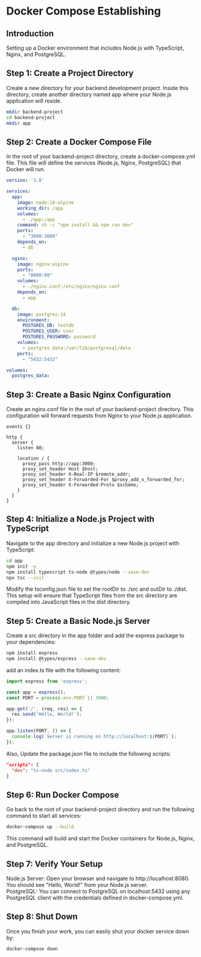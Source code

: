 # Docker Compose Establishing

## Introduction
Setting up a Docker environment that includes Node.js with TypeScript, Nginx, and PostgreSQL.

## Step 1: Create a Project Directory
Create a new directory for your backend development project. Inside this directory, create another directory named app where your Node.js application will reside.

```bash
mkdir backend-project
cd backend-project
mkdir app
```

## Step 2: Create a Docker Compose File
In the root of your backend-project directory, create a docker-compose.yml file. This file will define the services (Node.js, Nginx, PostgreSQL) that Docker will run.

```yaml
version: '3.8'

services:
  app:
    image: node:18-alpine
    working_dir: /app
    volumes:
      - ./app:/app
    command: sh -c "npm install && npm run dev"
    ports:
      - "3000:3000"
    depends_on:
      - db

  nginx:
    image: nginx:alpine
    ports:
      - "8080:80"
    volumes:
      - ./nginx.conf:/etc/nginx/nginx.conf
    depends_on:
      - app

  db:
    image: postgres:14
    environment:
      POSTGRES_DB: testdb
      POSTGRES_USER: user
      POSTGRES_PASSWORD: password
    volumes:
      - postgres_data:/var/lib/postgresql/data
    ports:
      - "5432:5432"

volumes:
  postgres_data:
```

## Step 3: Create a Basic Nginx Configuration
Create an nginx.conf file in the root of your backend-project directory. This configuration will forward requests from Nginx to your Node.js application.

```nginx
events {}

http {
  server {
    listen 80;

    location / {
      proxy_pass http://app:3000;
      proxy_set_header Host $host;
      proxy_set_header X-Real-IP $remote_addr;
      proxy_set_header X-Forwarded-For $proxy_add_x_forwarded_for;
      proxy_set_header X-Forwarded-Proto $scheme;
    }
  }
}
```

## Step 4: Initialize a Node.js Project with TypeScript
Navigate to the app directory and initialize a new Node.js project with TypeScript:

```bash
cd app
npm init -y
npm install typescript ts-node @types/node --save-dev
npx tsc --init
```
Modify the tsconfig.json file to set the rootDir to ./src and outDir to ./dist. This setup will ensure that TypeScript files from the src directory are compiled into JavaScript files in the dist directory.

## Step 5: Create a Basic Node.js Server
Create a src directory in the app folder and add the express package to your dependencies:
```bash
npm install express
npm install @types/express --save-dev
```
add an index.ts file with the following content:
```typescript
import express from 'express';

const app = express();
const PORT = process.env.PORT || 3000;

app.get('/', (req, res) => {
  res.send('Hello, World!');
});

app.listen(PORT, () => {
  console.log(`Server is running on http://localhost:${PORT}`);
});
```
Also,
Update the package.json file to include the following scripts:
```json
"scripts": {
  "dev": "ts-node src/index.ts"
}
```

## Step 6: Run Docker Compose
Go back to the root of your backend-project directory and run the following command to start all services:

```bash
docker-compose up --build
```
This command will build and start the Docker containers for Node.js, Nginx, and PostgreSQL.

## Step 7: Verify Your Setup
Node.js Server: Open your browser and navigate to http://localhost:8080. You should see "Hello, World!" from your Node.js server.<br>
PostgreSQL: You can connect to PostgreSQL on localhost:5432 using any PostgreSQL client with the credentials defined in docker-compose.yml.

## Step 8: Shut Down
Once you finish your work, you can easily shut your docker service down by:
```bash
docker-compose down
```